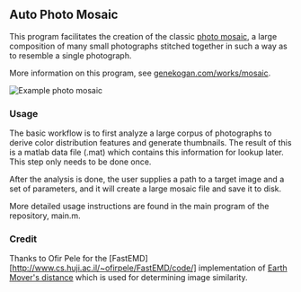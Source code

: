 ## Auto Photo Mosaic

This program facilitates the creation of the classic [photo mosaic](http://en.wikipedia.org/wiki/Photographic_mosaic), a large composition of many small photographs stitched together in such a way as to resemble a single photograph.

More information on this program, see [genekogan.com/works/mosaic](http://www.genekogan.com/works/mosaic).

![Example photo mosaic](http://www.genekogan.com/images/mosaic/mosaic_antigua_smaller.jpg)

### Usage

The basic workflow is to first analyze a large corpus of photographs to derive color distribution features and generate thumbnails. The result of this is a matlab data file (.mat) which contains this information for lookup later.  This step only needs to be done once.

After the analysis is done, the user supplies a path to a target image and a set of parameters, and it will create a large mosaic file and save it to disk.

More detailed usage instructions are found in the main program of the repository, main.m.

### Credit

Thanks to Ofir Pele for the [FastEMD][http://www.cs.huji.ac.il/~ofirpele/FastEMD/code/] implementation of [Earth Mover's distance](http://en.wikipedia.org/wiki/Earth_mover's_distance) which is used for determining image similarity.